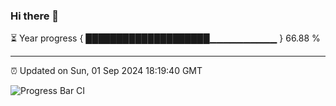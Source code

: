 ### Hi there 👋

⏳ Year progress { ████████████████████▁▁▁▁▁▁▁▁▁▁ } 66.88 %

---

⏰ Updated on Sun, 01 Sep 2024 18:19:40 GMT

![Progress Bar CI](https://github.com/liununu/liununu/workflows/Progress%20Bar%20CI/badge.svg)
